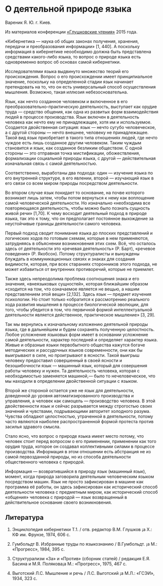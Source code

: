 # О деятельной природе языка

Вареник Я. Ю. г. Киев.

Из материалов конференции [«Глушковские чтения»](../глушковские-чтения.md) 2015 года.

«Кибернетика — наука об общих законах получения, хранения, передачи и преобразования информации» [1, 440]. А поскольку информация в кибернетике неообходимо должна быть представлена средствами какого-либо языка, то вопрос о природе языка есть одновременно вопрос об основах самой кибернетики.

Исследователями языка выдвинуто множество теорий его происхождения. Вопрос о его происхождении имеет принципиальное значение, поскольку на определенной стадии язык начинает претендовать на то, что он есть универсальный способ осуществления мышления. Возможно, такая иллюзия небезосновательна.

Язык, как нечто созданное человеком и включенное в его преобразовательно-практическую деятельность, выступает как орудие труда — средство общения, как одна из развитых форм взаимодействия людей в процессе производства. Язык включен в деятельность человека как нечто ему не принадлежащее, хотя им и используемое. Создается двойственная ситуация: язык — нечто сугубо человеческое, а с другой стороны — нечто внешнее, человеку не принадлежащее. Такой вид язык приобретает в такого типа отношениях людей, где нечто чуждое есть лишь созданное другим человеком. Таким чуждым становится и язык, как созданное безликим обществом. С одной стороны — это отправная точка мистификации, обожествления, формализации социальной природы языка, с другой — действительная изначальная связь с самой деятельностью.

Соответственно, выработаны два подхода: один — изучение языка по его внутренней структуре, в его явлении, второй — изучающий язык в его связи со всем миром природы посредством деятельности.

Во втором случае язык покидает то основание, на почве которого возникает лишь затем, чтобы потом вернуться к нему как воплощение самой человеческой деятельности. Но изначально «необходима все повторяющаяся деятельность, чтобы можно было познать сущность живой речи» [1,70]. К чему восходит деятельный подход в природе языка, так это к тому, что он предполагает постоянное выхождение за неустойчивые границы деятельности самого человека.

Первый подход сводит понимание языка до плоских представлений и логических ходов по готовым схемам, которые в нем применяются, затрудняясь в объяснении возникновения этих схем. Всё, что осталось здесь от деятельности это «речевая деятельность» (Р. Барт), «речевое поведение» (Р. Якобсон). Потому структуралисты и вынуждены блуждать в коммуникационных связях и знаках для создания видимости, которая, при всех стараниях сторонников этого подхода, не может избавиться от внутренних противоречий, которые не приемлет.

Также здесь непреодолима проблема соотношения знака и его значения, «внеязыковых сущностей», которая ближайшим образом «сходится на том, что означаемое является не вещью, а нашим представлением этой вещи» [2,132]. Здесь язык — предмет изучения психологии. Но стоит только «обратится к рассмотрению реального хода развития мышления в процессе биологической эволюции, для того, чтобы убедится в том, что первичной формой интеллектуальной деятельности является действенное, практическое мышление» [3, 29].

Так мы вернулись к изначальному изложению деятельной природы языка, где в дальнейшем и будем сохранять полученную целостность. Любое усложнение языковых форм имеет в основании усложнение самой деятельности, характер последней и определяет характер языка. Живые и образные языки первобытного общества кажутся богаче методических и рассудочных языков современности, они как бы выигрывают в силе, но проигрывают в ясности. Такой выигрыш человеку предоставил совершенный в своей ясности и безошибочности язык — машинный язык, который для совершения работы человеку и нужен. Та деятельность человека, которая с необходимостью заменяется машиной,— было то нечеловеческое, что мы находили в определении двойственной ситуации с языком.

Второй же стороной остается уже не язык для деятельности, доведенной до уровня автоматизированного производства и управления, а человек как самоцель — производство человека. В этой двойственности язык и сейчас разрывается между строгостью своих значений и чувствами, подрывающими авторитет холодного разума. Чувства обладают целостностью, утраченной в деятельности, потому часто являются наиболее распространенной формой протеста против засилья здравого смысла.

Стало ясно, что вопрос о природе языка имеет место потому, что человек стоит перед вопросом о его применении, применении как того орудия труда, которое он создавал коллективными силами в процессе производства. Информация в этом отношении есть абстракция не из самой первозданной природы, но из способа деятельности общественного человека с природой.

Информация — возвратившийся в природу язык (машинный язык), момент, когда природа заговорила деятельным человеческим языком посредством машин. Язык не просто зафиксирован в машине как программа её работы, он здесь зафиксирован как исторический способ деятельности человека с предметным миром, как исторический способ «общения» человека с природой — язык возвращенный в действительное основание своего возникновения.

## Литература

1. Энциклопедия кибернетики Т.1. / отв. редактор В.М. Глушков ¡a Х.: КФ им. Фрунзе, 1974, 606 с.

2. Гумбольдт В. Избранные труды по языкознанию / В.Гумбольдт. ¡a М.: «Прогресс», 1984, 395 с.

3. Структурализм «За» и «Против» (сборник статей) / редакция Е.Я. Басина и М.Я. Полякова¡a М.: «Прогресс», 1975, 467 с.

4. Выготский Л.С. Мышление и речь / Л.С. Выготский ¡a М.Л.: «ГСЭИ», 1934, 323 с. 